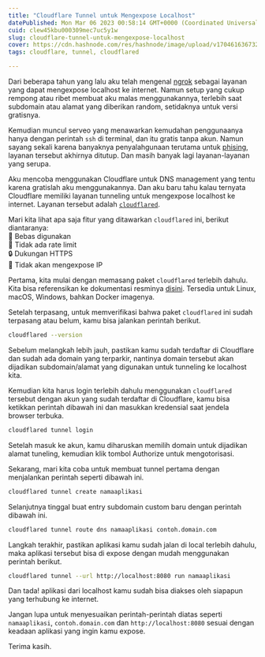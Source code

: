 ```yaml
---
title: "Cloudflare Tunnel untuk Mengexpose Localhost"
datePublished: Mon Mar 06 2023 00:58:14 GMT+0000 (Coordinated Universal Time)
cuid: clew45kbu000309mec7uc5y1w
slug: cloudflare-tunnel-untuk-mengexpose-localhost
cover: https://cdn.hashnode.com/res/hashnode/image/upload/v1704616367323/f6e0bfaf-f2f1-490b-8c9c-82ccca45d528.jpeg
tags: cloudflare, tunnel, cloudflared

---
```


Dari beberapa tahun yang lalu aku telah mengenal [ngrok](https://ngrok.com) sebagai layanan yang dapat mengexpose localhost ke internet. Namun setup yang cukup rempong atau ribet membuat aku malas menggunakannya, terlebih saat subdomain atau alamat yang diberikan random, setidaknya untuk versi gratisnya.

Kemudian muncul serveo yang menawarkan kemudahan penggunaanya hanya dengan perintah `ssh` di terminal, dan itu gratis tanpa akun. Namun sayang sekali karena banyaknya penyalahgunaan terutama untuk [phising](https://id.wikipedia.org/wiki/Pengelabuan), layanan tersebut akhirnya ditutup. Dan masih banyak lagi layanan-layanan yang serupa.

Aku mencoba menggunakan Cloudflare untuk DNS management yang tentu karena gratislah aku menggunakannya. Dan aku baru tahu kalau ternyata Cloudflare memiliki layanan tunneling untuk mengexpose localhost ke internet. Layanan tersebut adalah [`cloudflared`](https://developers.cloudflare.com/cloudflare-one/glossary/#cloudflared).

Mari kita lihat apa saja fitur yang ditawarkan `cloudflared` ini, berikut diantaranya:  
🤑 Bebas digunakan  
💎 Tidak ada rate limit  
🔒 Dukungan HTTPS  
🚫 Tidak akan mengexpose IP

Pertama, kita mulai dengan memasang paket `cloudflared` terlebih dahulu. Kita bisa referensikan ke dokumentasi resminya [disini](https://developers.cloudflare.com/cloudflare-one/connections/connect-apps/install-and-setup/installation/). Tersedia untuk Linux, macOS, Windows, bahkan Docker imagenya.

Setelah terpasang, untuk memverifikasi bahwa paket `cloudflared` ini sudah terpasang atau belum, kamu bisa jalankan perintah berikut.

```bash
cloudflared --version
```

Sebelum melangkah lebih jauh, pastikan kamu sudah terdaftar di Cloudflare dan sudah ada domain yang terparkir, nantinya domain tersebut akan dijadikan subdomain/alamat yang digunakan untuk tunneling ke localhost kita.

Kemudian kita harus login terlebih dahulu menggunakan `cloudflared` tersebut dengan akun yang sudah terdaftar di Cloudflare, kamu bisa ketikkan perintah dibawah ini dan masukkan kredensial saat jendela browser terbuka.

```bash
cloudflared tunnel login
```

Setelah masuk ke akun, kamu diharuskan memilih domain untuk dijadikan alamat tuneling, kemudian klik tombol Authorize untuk mengotorisasi.

Sekarang, mari kita coba untuk membuat tunnel pertama dengan menjalankan perintah seperti dibawah ini.

```bash
cloudflared tunnel create namaaplikasi
```

Selanjutnya tinggal buat entry subdomain custom baru dengan perintah dibawah ini.

```bash
cloudflared tunnel route dns namaaplikasi contoh.domain.com
```

Langkah terakhir, pastikan aplikasi kamu sudah jalan di local terlebih dahulu, maka aplikasi tersebut bisa di expose dengan mudah menggunakan perintah berikut.

```bash
cloudflared tunnel --url http://localhost:8080 run namaaplikasi
```

Dan tada! aplikasi dari localhost kamu sudah bisa diakses oleh siapapun yang terhubung ke internet.

Jangan lupa untuk menyesuaikan perintah-perintah diatas seperti `namaaplikasi`, `contoh.domain.com` dan `http://localhost:8080` sesuai dengan keadaan aplikasi yang ingin kamu expose.

Terima kasih.